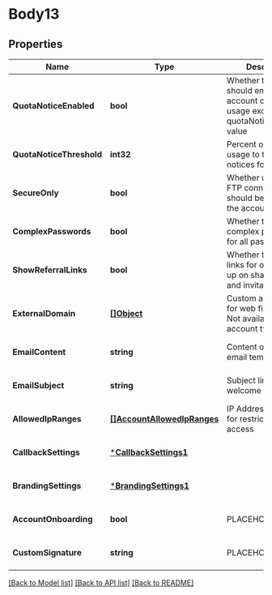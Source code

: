 # Body13

## Properties
Name | Type | Description | Notes
------------ | ------------- | ------------- | -------------
**QuotaNoticeEnabled** | **bool** | Whether the system should email the account owner when usage exceeds quotaNoticeThreshold value | [optional] [default to null]
**QuotaNoticeThreshold** | **int32** | Percent of account usage to trigger quota notices for. | [optional] [default to null]
**SecureOnly** | **bool** | Whether unencrypted FTP connections should be denied for the account. | [optional] [default to null]
**ComplexPasswords** | **bool** | Whether to require complex passwords for all passwords. | [optional] [default to null]
**ShowReferralLinks** | **bool** | Whether to display links for others to sign up on share views and invitation emails | [optional] [default to null]
**ExternalDomain** | [**[]Object**](.md) | Custom address used for web file manager. Not available for all account types. | [optional] [default to null]
**EmailContent** | **string** | Content of welcome email template. | [optional] [default to null]
**EmailSubject** | **string** | Subject line for welcome emails | [optional] [default to null]
**AllowedIpRanges** | [**[]AccountAllowedIpRanges**](account_allowedIpRanges.md) | IP Address Ranges for restricting account access | [optional] [default to null]
**CallbackSettings** | [***CallbackSettings1**](CallbackSettings_1.md) |  | [optional] [default to null]
**BrandingSettings** | [***BrandingSettings1**](BrandingSettings_1.md) |  | [optional] [default to null]
**AccountOnboarding** | **bool** | PLACEHOLDER | [optional] [default to null]
**CustomSignature** | **string** | PLACEHOLDER | [optional] [default to null]

[[Back to Model list]](../README.md#documentation-for-models) [[Back to API list]](../README.md#documentation-for-api-endpoints) [[Back to README]](../README.md)

